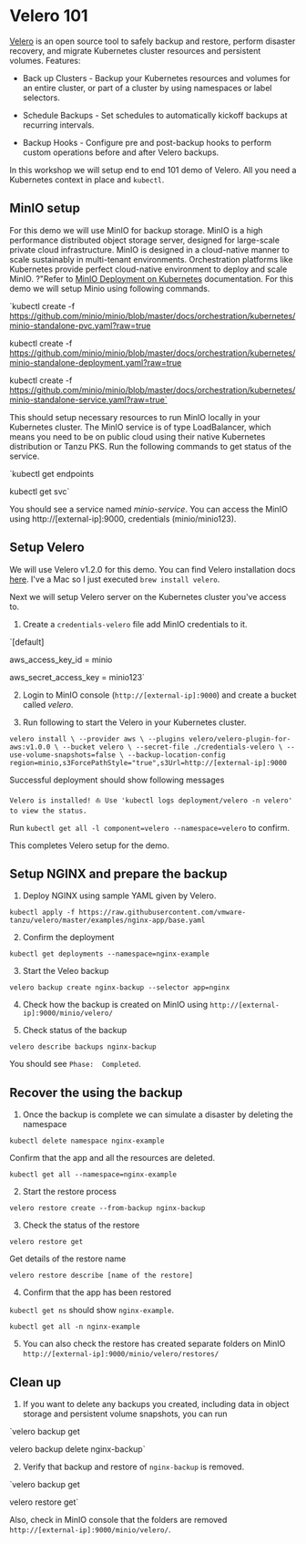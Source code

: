 # Velero 101
[Velero](https://velero.io/) is an open source tool to safely backup and restore, perform disaster recovery, and migrate Kubernetes cluster resources and persistent volumes.
Features:
* Back up Clusters - Backup your Kubernetes resources and volumes for an entire cluster, or part of a cluster by using namespaces or label selectors.

* Schedule Backups - Set schedules to automatically kickoff backups at recurring intervals.

* Backup Hooks - Configure pre and post-backup hooks to perform custom operations before and after Velero backups.

In this workshop we will setup end to end 101 demo of Velero.
All you need a Kubernetes context in place and `kubectl`.

## MinIO setup
For this demo we will use MinIO for backup storage.
MinIO is a high performance distributed object storage server, designed for large-scale private cloud infrastructure. MinIO is designed in a cloud-native manner to scale sustainably in multi-tenant environments. Orchestration platforms like Kubernetes provide perfect cloud-native environment to deploy and scale MinIO.
?"Refer to [MinIO Deployment on Kubernetes](https://docs.min.io/docs/deploy-minio-on-kubernetes.html) documentation.
For this demo we will setup Minio using following commands.

`kubectl create -f https://github.com/minio/minio/blob/master/docs/orchestration/kubernetes/minio-standalone-pvc.yaml?raw=true

kubectl create -f https://github.com/minio/minio/blob/master/docs/orchestration/kubernetes/minio-standalone-deployment.yaml?raw=true

kubectl create -f https://github.com/minio/minio/blob/master/docs/orchestration/kubernetes/minio-standalone-service.yaml?raw=true`

This should setup necessary resources to run MinIO locally in your Kubernetes cluster.
The MinIO service is of type LoadBalancer, which means you need to be on public cloud using their native Kubernetes distribution or
Tanzu PKS.
Run the following commands to get status of the service.

`kubectl get endpoints

kubectl get svc`

You should see a service named *minio-service*.
You can access the MinIO using http://[external-ip]:9000, credentials (minio/minio123).

## Setup Velero
We will use Velero v1.2.0 for this demo.
You can find Velero installation docs [here](https://velero.io/docs/v1.2.0/basic-install/).
I've a Mac so I just executed `brew install velero`.

Next we will setup Velero server on the Kubernetes cluster you've access to.
1. Create a `credentials-velero` file add MinIO credentials to it.

`[default]

aws_access_key_id = minio

aws_secret_access_key = minio123`

2. Login to MinIO console (`http://[external-ip]:9000`) and create a bucket called *velero*.

3. Run following to start the Velero in your Kubernetes cluster.

`velero install \
--provider aws \
--plugins velero/velero-plugin-for-aws:v1.0.0 \
--bucket velero \
--secret-file ./credentials-velero \
--use-volume-snapshots=false \
--backup-location-config region=minio,s3ForcePathStyle="true",s3Url=http://[external-ip]:9000`

Successful deployment should show following messages

`Velero is installed! ⛵ Use 'kubectl logs deployment/velero -n velero' to view the status.`

Run `kubectl get all -l component=velero --namespace=velero` to confirm.

This completes Velero setup for the demo.

## Setup NGINX and prepare the backup
1. Deploy NGINX using sample YAML given by Velero.

`kubectl apply -f https://raw.githubusercontent.com/vmware-tanzu/velero/master/examples/nginx-app/base.yaml`

2. Confirm the deployment

`kubectl get deployments --namespace=nginx-example`

3. Start the Veleo backup

`velero backup create nginx-backup --selector app=nginx`

4. Check how the backup is created on MinIO using `http://[external-ip]:9000/minio/velero/`

5. Check status of the backup

`velero describe backups nginx-backup`

You should see `Phase:  Completed`.

## Recover the using the backup
1. Once the backup is complete we can simulate a disaster by deleting the namespace

`kubectl delete namespace nginx-example`

Confirm that the app and all the resources are deleted.

`kubectl get all --namespace=nginx-example`

2. Start the restore process

`velero restore create --from-backup nginx-backup`

3. Check the status of the restore

`velero restore get`

Get details of the restore name

`velero restore describe [name of the restore]`

4. Confirm that the app has been restored

`kubectl get ns` should show `nginx-example`.

`kubectl get all -n nginx-example`

5. You can also check the restore has created separate folders on MinIO `http://[external-ip]:9000/minio/velero/restores/`

## Clean up
1. If you want to delete any backups you created, including data in object storage and persistent volume snapshots, you can run

`velero backup get

velero backup delete nginx-backup`

2. Verify that backup and restore of `nginx-backup` is removed.

`velero backup get

velero restore get`

Also, check in MinIO console that the folders are removed `http://[external-ip]:9000/minio/velero/`.
